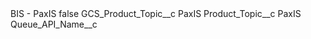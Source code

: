 <?xml version="1.0" encoding="UTF-8"?>
<CustomMetadata xmlns="http://soap.sforce.com/2006/04/metadata" xmlns:xsi="http://www.w3.org/2001/XMLSchema-instance" xmlns:xsd="http://www.w3.org/2001/XMLSchema">
    <label>BIS - PaxIS</label>
    <protected>false</protected>
    <values>
        <field>GCS_Product_Topic__c</field>
        <value xsi:type="xsd:string">PaxIS</value>
    </values>
    <values>
        <field>Product_Topic__c</field>
        <value xsi:type="xsd:string">PaxIS</value>
    </values>
    <values>
        <field>Queue_API_Name__c</field>
        <value xsi:nil="true"/>
    </values>
</CustomMetadata>
